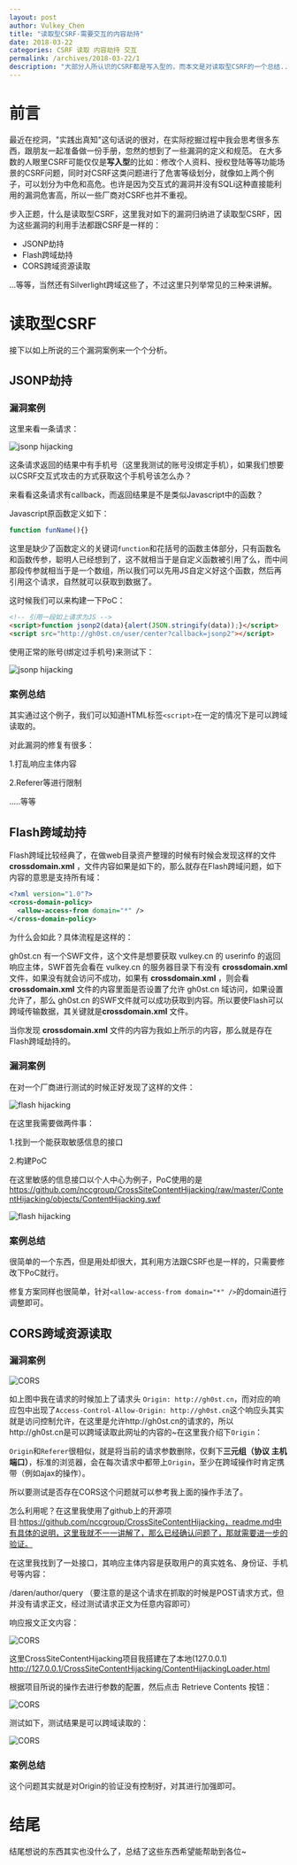 ```yaml
---
layout: post
author: Vulkey_Chen
title: "读取型CSRF-需要交互的内容劫持"
date: 2018-03-22
categories: CSRF 读取 内容劫持 交互
permalink: /archives/2018-03-22/1
description: "大部分人所认识的CSRF都是写入型的，而本文是对读取型CSRF的一个总结..."
---
```


# 前言

最近在挖洞，"实践出真知"这句话说的很对，在实际挖掘过程中我会思考很多东西，跟朋友一起准备做一份手册，忽然的想到了一些漏洞的定义和规范。
在大多数的人眼里CSRF可能仅仅是**写入型**的比如：修改个人资料、授权登陆等等功能场景的CSRF问题，同时对CSRF这类问题进行了危害等级划分，就像如上两个例子，可以划分为中危和高危。也许是因为交互式的漏洞并没有SQLi这种直接能利用的漏洞危害高，所以一些厂商对CSRF也并不重视。

步入正题，什么是读取型CSRF，这里我对如下的漏洞归纳进了读取型CSRF，因为这些漏洞的利用手法都跟CSRF是一样的：

- JSONP劫持
- Flash跨域劫持
- CORS跨域资源读取

...等等，当然还有Silverlight跨域这些了，不过这里只列举常见的三种来讲解。

# 读取型CSRF

接下以如上所说的三个漏洞案例来一个个分析。

## JSONP劫持

### 漏洞案例

这里来看一条请求：

![jsonp hijacking](/images/2018-03-22/0x00.png)

这条请求返回的结果中有手机号（这里我测试的账号没绑定手机），如果我们想要以CSRF交互式攻击的方式获取这个手机号该怎么办？

来看看这条请求有callback，而返回结果是不是类似Javascript中的函数？

Javascript原函数定义如下：

```javascript
function funName(){}
```

这里是缺少了函数定义的关键词`function`和花括号的函数主体部分，只有函数名和函数传参，聪明人已经想到了，这不就相当于是自定义函数被引用了么，而中间那段传参就相当于是一个数组，所以我们可以先用JS自定义好这个函数，然后再引用这个请求，自然就可以获取到数据了。

这时候我们可以来构建一下PoC：

```html
<!-- 引用一段如上请求为JS -->
<script>function jsonp2(data){alert(JSON.stringify(data));}</script>
<script src="http://gh0st.cn/user/center?callback=jsonp2"></script>
```

使用正常的账号(绑定过手机号)来测试下：

![jsonp hijacking](/images/2018-03-22/0x01.png)

### 案例总结

其实通过这个例子，我们可以知道HTML标签`<script>`在一定的情况下是可以跨域读取的。

对此漏洞的修复有很多：

1.打乱响应主体内容

2.Referer等进行限制

.....等等



## Flash跨域劫持

Flash跨域比较经典了，在做web目录资产整理的时候有时候会发现这样的文件 **crossdomain.xml** ，文件内容如果是如下的，那么就存在Flash跨域问题，如下内容的意思是支持所有域：

```xml
<?xml version="1.0"?>
<cross-domain-policy>
  <allow-access-from domain="*" />
</cross-domain-policy>
```

为什么会如此？具体流程是这样的：

gh0st.cn 有一个SWF文件，这个文件是想要获取 vulkey.cn 的 userinfo 的返回响应主体，SWF首先会看在 vulkey.cn 的服务器目录下有没有 **crossdomain.xml** 文件，如果没有就会访问不成功，如果有 **crossdomain.xml** ，则会看**crossdomain.xml** 文件的内容里面是否设置了允许 gh0st.cn 域访问，如果设置允许了，那么 gh0st.cn 的SWF文件就可以成功获取到内容。所以要使Flash可以跨域传输数据，其关键就是**crossdomain.xml** 文件。

当你发现 **crossdomain.xml** 文件的内容为我如上所示的内容，那么就是存在Flash跨域劫持的。

### 漏洞案例

在对一个厂商进行测试的时候正好发现了这样的文件：

![flash hijacking](/images/2018-03-22/0x02.png)

在这里我需要做两件事：

1.找到一个能获取敏感信息的接口

2.构建PoC

在这里敏感的信息接口以个人中心为例子，PoC使用的是 https://github.com/nccgroup/CrossSiteContentHijacking/raw/master/ContentHijacking/objects/ContentHijacking.swf

![flash hijacking](/images/2018-03-22/0x03.png)

### 案例总结

很简单的一个东西，但是用处却很大，其利用方法跟CSRF也是一样的，只需要修改下PoC就行。

修复方案同样也很简单，针对`<allow-access-from domain="*" />`的domain进行调整即可。

## CORS跨域资源读取

### 漏洞案例

![CORS](/images/2018-03-22/0x04.png)

如上图中我在请求的时候加上了请求头 `Origin: http://gh0st.cn`，而对应的响应包中出现了`Access-Control-Allow-Origin: http://gh0st.cn`这个响应头其实就是访问控制允许，在这里是允许http://gh0st.cn的请求的，所以http://gh0st.cn是可以跨域读取此网址的内容的~在这里我介绍下`Origin`：

`Origin`和`Referer`很相似，就是将当前的请求参数删除，仅剩下**三元组（协议 主机 端口）**，标准的浏览器，会在每次请求中都带上`Origin`，至少在跨域操作时肯定携带（例如ajax的操作）。

所以要测试是否存在CORS这个问题就可以参考我上面的操作手法了。

怎么利用呢？在这里我使用了github上的开源项目:https://github.com/nccgroup/CrossSiteContentHijacking，readme.md中有具体的说明，这里我就不一一讲解了，那么已经确认问题了，那就需要进一步的验证。

在这里我找到了一处接口，其响应主体内容是获取用户的真实姓名、身份证、手机号等内容：

/daren/author/query （要注意的是这个请求在抓取的时候是POST请求方式，但并没有请求正文，经过测试请求正文为任意内容即可）

响应报文正文内容：

![CORS](/images/2018-03-22/0x05.png)

这里CrossSiteContentHijacking项目我搭建在了本地(127.0.0.1) http://127.0.0.1/CrossSiteContentHijacking/ContentHijackingLoader.html

根据项目所说的操作去进行参数的配置，然后点击 Retrieve Contents 按钮：

![CORS](/images/2018-03-22/0x06.png)

测试如下，测试结果是可以跨域读取的：

![CORS](/images/2018-03-22/0x07.png)

### 案例总结

这个问题其实就是对Origin的验证没有控制好，对其进行加强即可。



# 结尾

结尾想说的东西其实也没什么了，总结了这些东西希望能帮助到各位~
